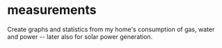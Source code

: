 # measurements

Create graphs and statistics from my home's consumption of gas, water and power
-- later also for solar power generation.
